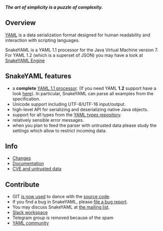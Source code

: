 ***The art of simplicity is a puzzle of complexity.***

## Overview ##
[YAML](http://yaml.org) is a data serialization format designed for human readability and interaction with scripting languages.

SnakeYAML is a YAML 1.1 processor for the Java Virtual Machine version 7.
For YAML 1.2 (which is a superset of JSON) you may have a look at [SnakeYAML Engine](https://bitbucket.org/snakeyaml/snakeyaml-engine)

## SnakeYAML features ##

* a **complete** [YAML 1.1 processor](http://yaml.org/spec/1.1/current.html). (If you need YAML **1.2** support have a look [here](https://bitbucket.org/snakeyaml/snakeyaml-engine)). In particular, SnakeYAML can parse all examples from the specification.
* Unicode support including UTF-8/UTF-16 input/output.
* high-level API for serializing and deserializing native Java objects.
* support for all types from the [YAML types repository](http://yaml.org/type/index.html).
* relatively sensible error messages.
* when you plan to feed the parser with untrusted data please study the settings which allow to restrict incoming data.


## Info ##
 * [Changes](https://bitbucket.org/snakeyaml/snakeyaml/wiki/Changes)
 * [Documentation](https://bitbucket.org/snakeyaml/snakeyaml/wiki/Documentation)
 * [CVE and untrusted data](https://bitbucket.org/snakeyaml/snakeyaml/wiki/CVE%20&%20NIST.md)

## Contribute ##
* GIT [is now used](https://bitbucket.org/snakeyaml/snakeyaml/wiki/Migration%20to%20Git) to dance with the [source code](https://bitbucket.org/snakeyaml/snakeyaml/src).
* If you find a bug in SnakeYAML, please [file a bug report](https://bitbucket.org/snakeyaml/snakeyaml/issues?status=new&status=open).
* You may discuss SnakeYAML at
[the mailing list](http://groups.google.com/group/snakeyaml-core).
* [Slack workspace](https://app.slack.com/client/T26CKL7FU/D02URJSL2KS)
* Telegram group is removed because of the spam
* [YAML community](https://matrix.to/#/%23chat:yaml.io)
